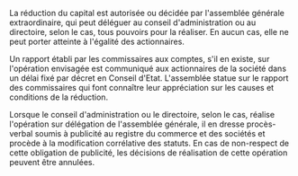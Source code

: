 La réduction du capital est autorisée ou décidée par l'assemblée générale extraordinaire, qui peut déléguer au conseil d'administration ou au directoire, selon le cas, tous pouvoirs pour la réaliser. En aucun cas, elle ne peut porter atteinte à l'égalité des actionnaires.


Un rapport établi par les commissaires aux comptes, s'il en existe, sur l'opération envisagée est communiqué aux actionnaires de la société dans un délai fixé par décret en Conseil d'Etat. L'assemblée statue sur le rapport des commissaires qui font connaître leur appréciation sur les causes et conditions de la réduction.


Lorsque le conseil d'administration ou le directoire, selon le cas, réalise l'opération sur délégation de l'assemblée générale, il en dresse procès-verbal soumis à publicité au registre du commerce et des sociétés et procède à la modification corrélative des statuts. En cas de non-respect de cette obligation de publicité, les décisions de réalisation de cette opération peuvent être annulées.

